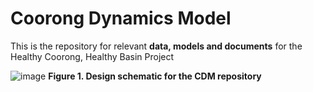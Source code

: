 # Coorong Dynamics Model
This is the repository for relevant **data, models and documents** for the Healthy Coorong, Healthy Basin Project


![image](https://user-images.githubusercontent.com/19967037/127596724-5de9487b-6bc9-406f-ad3b-ee3e8dfedd2c.png)
**Figure 1. Design schematic for the CDM repository**
